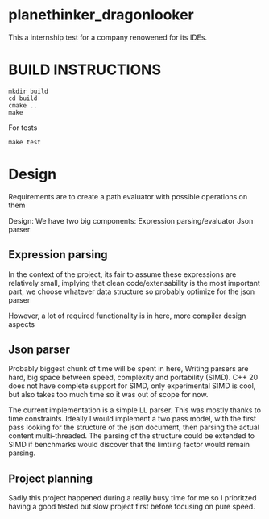 # planethinker_dragonlooker
This a internship test for a company renowened for its IDEs.

# BUILD INSTRUCTIONS

```
mkdir build
cd build
cmake ..
make 
```


For tests
```
make test
```



# Design

Requirements are to create a path evaluator with possible operations on them



Design:
We have two big components:
Expression parsing/evaluator 
Json parser

## Expression parsing
In the context of the project, its fair to assume these expressions are relatively small,
implying that clean code/extensability is the most important part, we choose whatever data structure so probably optimize for the json parser

However, a lot of required functionality is in here, more compiler design aspects

## Json parser
Probably biggest chunk of time will be spent in here, 
Writing parsers are hard, big space between speed, complexity and portability (SIMD).
C++ 20 does not have complete support for SIMD, only experimental
SIMD is cool, but also takes too much time so it was out of scope for now.



The current implementation is a simple LL parser. This was mostly thanks to time constraints.
Ideally I would implement a two pass model, with the first pass looking for the structure of the json document, then parsing the actual content multi-threaded.
The parsing of the structure could be extended to SIMD if benchmarks would discover that the limtiing factor would remain parsing.





## Project planning
Sadly this project happened during a really busy time for me so I prioritzed having a good tested but slow project first before focusing on pure speed.
